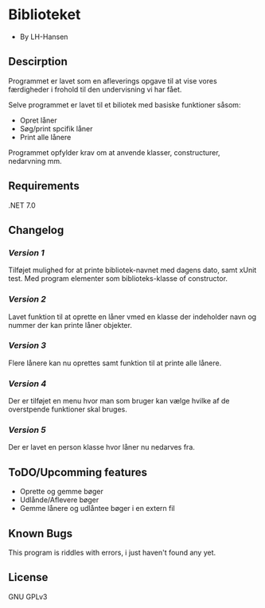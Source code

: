 # **Biblioteket**
- By LH-Hansen

##  **Descirption**
Programmet er lavet som en afleverings opgave til at vise vores færdigheder i frohold til den undervisning vi har fået.

Selve programmet er lavet til et biliotek med basiske funktioner såsom:
* Opret låner
* Søg/print spcifik låner
* Print alle lånere

Programmet opfylder krav om at anvende klasser, constructurer, nedarvning mm.

## **Requirements**
.NET 7.0

## **Changelog**
### *Version 1*
Tilføjet mulighed for at printe bibliotek-navnet med dagens dato, samt xUnit test. Med program elementer som biblioteks-klasse of constructor.
### *Version 2*
Lavet funktion til at oprette en låner vmed en klasse der indeholder navn og nummer der kan printe låner objekter.
### *Version 3*
Flere lånere kan nu oprettes samt funktion til at printe alle lånere.
### *Version 4*
Der er tilføjet en menu hvor man som bruger kan vælge hvilke af de overstpende funktioner skal bruges.
### *Version 5*
Der er lavet en person klasse hvor låner nu nedarves fra.

## **ToDO/Upcomming features**
* Oprette og gemme bøger
* Udlånde/Aflevere bøger
*  Gemme lånere og udlåntee bøger i en extern fil

## **Known Bugs**
This program is riddles with errors, i just haven't found any yet.

## **License**
GNU GPLv3
